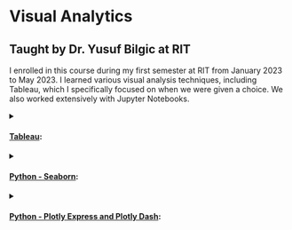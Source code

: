 # Visual Analytics

## Taught by Dr. Yusuf Bilgic at RIT

I enrolled in this course during my first semester at RIT from January 2023 to May 2023. I learned various visual analysis techniques, including Tableau, which I specifically focused on when we were given a choice. We also worked extensively with Jupyter Notebooks.

<details><summary>

#### [Tableau](Assignment1):

</summary>

##### [Completed Tableau Viz](https://public.tableau.com/views/Grace_Tokyo/AirbnbinTokyoJapan?:language=en-US&:display_count=n&:origin=viz_share_link) 
> 1. [Obtain a dataset from AirBnB.](http://insideairbnb.com/get-the-data/)
>
  > I chose to focus my viz on Tokyo because that is where I was living at the time that I took the course.
> 
> 2. Explore the data.
> 
> 3. Create four interactive visualizations.
>
> 4. Create an interactive dashboard using the visualizations.
>
> 5. Create at least two story points regarding the dashboards and visualizations.

</details>

<details><summary>

#### [Python - Seaborn](Assignment4):

</summary>

##### [Final Notebook](Assignment4/{Grace}--{penguins}.ipynb) 
> 1. [Choose a dataset from seaborn's repository.](https://github.com/mwaskom/seaborn-data/blob/master/penguins.csv)
>
> 2. Do exploratory data analysis using pandas, matplotlib, and seaborn.
>
> 3. Create at least seven nicely formatted, modern, multivariate plots.
>
> 4. Use markdown to write a professional report about the data and your plots.

</details>

<details><summary>

#### [Python - Plotly Express and Plotly Dash](Assignment5):

</summary>

##### [Final Notebook](Assignment5/{Grace}--{penguins}--{Assignment5}.ipynb)
> 1. [Use the same data that was used for the Seaborn assignment.](https://github.com/mwaskom/seaborn-data/blob/master/penguins.csv)
>
> 2. Create at least three plotly express visualizations and three plotly dash visualizations. Include at least one interactive component, such as a dropdown menu or a slider.

</details>

